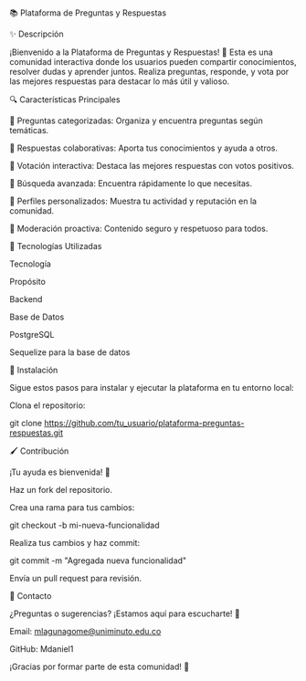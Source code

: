 📚 Plataforma de Preguntas y Respuestas

✨ Descripción

¡Bienvenido a la Plataforma de Preguntas y Respuestas! 🚀 Esta es una comunidad interactiva donde los usuarios pueden compartir conocimientos, resolver dudas y aprender juntos. Realiza preguntas, responde, y vota por las mejores respuestas para destacar lo más útil y valioso.

🔍 Características Principales

🔹 Preguntas categorizadas: Organiza y encuentra preguntas según temáticas.

🔹 Respuestas colaborativas: Aporta tus conocimientos y ayuda a otros.

🔹 Votación interactiva: Destaca las mejores respuestas con votos positivos.

🔹 Búsqueda avanzada: Encuentra rápidamente lo que necesitas.

🔹 Perfiles personalizados: Muestra tu actividad y reputación en la comunidad.

🔹 Moderación proactiva: Contenido seguro y respetuoso para todos.

🚀 Tecnologías Utilizadas

Tecnología

Propósito

Backend

Base de Datos

PostgreSQL

Sequelize para la base de datos

🔧 Instalación

Sigue estos pasos para instalar y ejecutar la plataforma en tu entorno local:

Clona el repositorio:

git clone https://github.com/tu_usuario/plataforma-preguntas-respuestas.git

🖌️ Contribución

¡Tu ayuda es bienvenida! 💖

Haz un fork del repositorio.

Crea una rama para tus cambios:

git checkout -b mi-nueva-funcionalidad

Realiza tus cambios y haz commit:

git commit -m "Agregada nueva funcionalidad"

Envía un pull request para revisión.


📢 Contacto

¿Preguntas o sugerencias? ¡Estamos aquí para escucharte! 🙏

Email: mlagunagome@uniminuto.edu.co

GitHub: Mdaniel1

¡Gracias por formar parte de esta comunidad! 🎉
